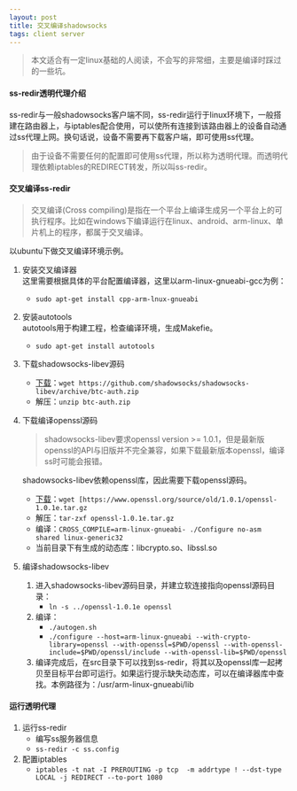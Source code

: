 ```yaml
---
layout: post
title: 交叉编译shadowsocks
tags: client server
---
```


> 本文适合有一定linux基础的人阅读，不会写的非常细，主要是编译时踩过的一些坑。

#### ss-redir透明代理介绍
ss-redir与一般shadowsocks客户端不同，ss-redir运行于linux环境下，一般搭建在路由器上，与iptables配合使用，可以使所有连接到该路由器上的设备自动通过ss代理上网。换句话说，设备不需要再下载客户端，即可使用ss代理。

> 由于设备不需要任何的配置即可使用ss代理，所以称为透明代理。而透明代理依赖iptables的REDIRECT转发，所以叫ss-redir。

#### 交叉编译ss-redir
> 交叉编译(Cross compiling)是指在一个平台上编译生成另一个平台上的可执行程序。比如在windows下编译运行在linux、android、arm-linux、单片机上的程序，都属于交叉编译。

以ubuntu下做交叉编译环境示例。

1. 安装交叉编译器  
    这里需要根据具体的平台配置编译器，这里以arm-linux-gnueabi-gcc为例：  
    - `sudo apt-get install cpp-arm-lnux-gnueabi`

2. 安装autotools  
    autotools用于构建工程，检查编译环境，生成Makefie。  
    - `sudo apt-get install autotools`

3. 下载shadowsocks-libev源码  
    - [下载][ss-libev]：`wget https://github.com/shadowsocks/shadowsocks-libev/archive/btc-auth.zip`
    - 解压：`unzip btc-auth.zip`

4. 下载编译openssl源码  

    > shadowsocks-libev要求openssl version >= 1.0.1，但是最新版openssl的API与旧版并不完全兼容，如果下载最新版本openssl，编译ss时可能会报错。

    shadowsocks-libev依赖openssl库，因此需要下载openssl源码。  

    - [下载][openssl]：`wget [https://www.openssl.org/source/old/1.0.1/openssl-1.0.1e.tar.gz`
    - 解压：`tar-zxf openssl-1.0.1e.tar.gz`
    - 编译：`CROSS_COMPILE=arm-linux-gnueabi- ./Configure no-asm shared linux-generic32`
    - 当前目录下有生成的动态库：libcrypto.so、libssl.so

5. 编译shadowsocks-libev  
    1. 进入shadowsocks-libev源码目录，并建立软连接指向openssl源码目录：  
        - `ln -s ../openssl-1.0.1e openssl`
    2. 编译：  
        - `./autogen.sh`
        - `./configure --host=arm-linux-gnueabi --with-crypto-library=openssl --with-openssl=$PWD/openssl --with-openssl-include=$PWD/openssl/include --with-openssl-lib=$PWD/openssl`
    3. 编译完成后，在src目录下可以找到ss-redir，将其以及openssl库一起拷贝至目标平台即可运行。如果运行提示缺失动态库，可以在编译器库中查找。本例路径为：/usr/arm-linux-gnueabi/lib

#### 运行透明代理
1. 运行ss-redir  
    - 编写ss服务器信息
    - `ss-redir -c ss.config`
2. 配置iptables  
    - `iptables -t nat -I PREROUTING -p tcp  -m addrtype ! --dst-type LOCAL -j REDIRECT --to-port 1080`


[ss-libev]: https://github.com/shadowsocks/shadowsocks-libev/archive/btc-auth.zip
[openssl]: https://www.openssl.org/source/old/1.0.1/openssl-1.0.1e.tar.gz
